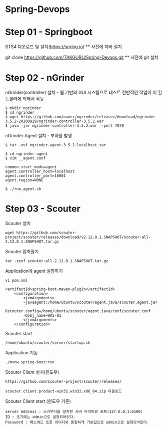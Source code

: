 # Spring-Devops

# Step 01 - Springboot

STS4 다운로드 및 설치(https://spring.io)
** 사전에 자바 설치

git clone https://github.com/TAKGURU/Spring-Devops.git
** 사전에 git 설치

# Step 02 - nGrinder

nGrinder(controller) 설치 - 웹 기반의 GUI 시스템으로 테스트 전반적인 작업이 이 컨트롤러에 의해서 작동

    $ mkdir ngrinder
    $ cd ngrinder
    $ wget https://github.com/naver/ngrinder/releases/download/ngrinder-3.5.2-20200929/ngrinder-controller-3.5.2.war
    $ java -jar ngrinder-controller-3.5.2.war --port 7070

nGrinder Agent 설치 - 부하를 발생

    $ tar -xvf ngrinder-agent-3.5.2-localhost.tar
    
    $ cd ngrinder-agent
    $ vim __agent.conf
    
    common.start_mode=agent
    agent.controller_host=localhost
    agent.controller_port=16001
    agent.region=NONE
    
    $ ./run_agent.sh
      
# Step 03 - Scouter

Scouter 설치

    wget https://github.com/scouter-project/scouter/releases/download/v2.12.0.1.SNAPSHOT/scouter-all-2.12.0.1.SNAPSHOT.tar.gz
    
    
Scouter 압축풀기
    
    tar -zxvf scouter-all-2.12.0.1.SNAPSHOT.tar.gz
    
    
Application에 agent 설정하기

    vi pom.xml
    
    <artifactId>spring-boot-maven-plugin</artifactId>
        <configuration>
            <jvmArguments>
            -javaagent:/home/ubuntu/scouter/agent.java/scouter.agent.jar
            -Dscouter.config=/home/ubuntu/scouter/agent.java/conf/scouter.conf
            -Dobj_name=WAS-01
            </jvmArguments>
        </configuration>

Scouter start

    /home/ubuntu/scouter/server/startup.sh
    
Application 기동
    
    ./mvnw spring-boot:run

Scouter Client 설치(윈도우)

    https://github.com/scouter-project/scouter/releases/
    
    scouter.client.product-win32.win32.x86_64.zip 다운로드
    

Scouter Client start (윈도우 기준)
  
    server Address : 스카우터를 설치한 서버 아이피와 포트(127.0.0.1:6100)
    ID : 초기에는 admin으로 설정되어있다.
    Password : 패스워드 또한 아이디와 동일하게 기본값으로 admin으로 설정되어있다.





    


